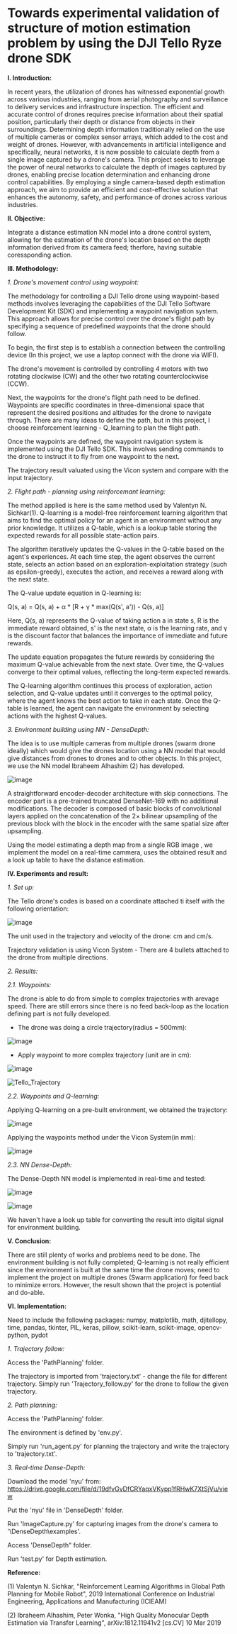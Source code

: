 # Towards experimental validation of structure of motion estimation problem by using the DJI Tello Ryze drone SDK

**I. Introduction:**

In recent years, the utilization of drones has witnessed exponential growth across various industries, ranging from aerial photography and surveillance to delivery services and infrastructure inspection. The efficient and accurate control of drones requires precise information about their spatial position, particularly their depth or distance from objects in their surroundings. Determining depth information traditionally relied on the use of multiple cameras or complex sensor arrays, which added to the cost and weight of drones. However, with advancements in artificial intelligence and specifically, neural networks, it is now possible to calculate depth from a single image captured by a drone's camera. This project seeks to leverage the power of neural networks to calculate the depth of images captured by drones, enabling precise location determination and enhancing drone control capabilities. By employing a single camera-based depth estimation approach, we aim to provide an efficient and cost-effective solution that enhances the autonomy, safety, and performance of drones across various industries. 

**II. Objective:**

Integrate a distance estimation NN model into a drone control system, allowing for the estimation of the drone's location based on the depth information derived from its camera feed; therfore, having suitable coressponding action.

**III. Methodology:**

_1. Drone's movement control using waypoint:_

The methodology for controlling a DJI Tello drone using waypoint-based methods involves leveraging the capabilities of the DJI Tello Software Development Kit (SDK) and implementing a waypoint navigation system. This approach allows for precise control over the drone's flight path by specifying a sequence of predefined waypoints that the drone should follow.

To begin, the first step is to establish a connection between the controlling device (In this project, we use a laptop connect with the drone via WIFI).

The drone's movement is controlled by controlling 4 motors with two rotating clockwise (CW) and the other two rotating counterclockwise (CCW).

Next, the waypoints for the drone's flight path need to be defined. Waypoints are specific coordinates in three-dimensional space that represent the desired positions and altitudes for the drone to navigate through. There are many ideas to define the path, but in this project, I choose reinforcement learning - Q_learning to plan the flight path.

Once the waypoints are defined, the waypoint navigation system is implemented using the DJI Tello SDK. This involves sending commands to the drone to instruct it to fly from one waypoint to the next. 

The trajectory result valuated using the Vicon system and compare with the input trajectory.

_2. Flight path - planning using reinforcemant learning:_

The method applied is here is the same method used by Valentyn N. Sichkar(1). Q-learning is a model-free reinforcement learning algorithm that aims to find the optimal policy for an agent in an environment without any prior knowledge. It utilizes a Q-table, which is a lookup table storing the expected rewards for all possible state-action pairs.

The algorithm iteratively updates the Q-values in the Q-table based on the agent's experiences. At each time step, the agent observes the current state, selects an action based on an exploration-exploitation strategy (such as epsilon-greedy), executes the action, and receives a reward along with the next state.

The Q-value update equation in Q-learning is:

Q(s, a) = Q(s, a) + α * [R + γ * max(Q(s', a')) - Q(s, a)]

Here, Q(s, a) represents the Q-value of taking action a in state s, R is the immediate reward obtained, s' is the next state, α is the learning rate, and γ is the discount factor that balances the importance of immediate and future rewards.

The update equation propagates the future rewards by considering the maximum Q-value achievable from the next state. Over time, the Q-values converge to their optimal values, reflecting the long-term expected rewards.

The Q-learning algorithm continues this process of exploration, action selection, and Q-value updates until it converges to the optimal policy, where the agent knows the best action to take in each state. Once the Q-table is learned, the agent can navigate the environment by selecting actions with the highest Q-values.

_3. Environment building using NN - DenseDepth:_

The idea is to use multiple cameras from multiple drones (swarm drone ideally) which would give the drones location using a NN model that would give distances from drones to drones and to other objects. In this project, we use the NN model Ibraheem Alhashim (2) has developed.

![image](https://github.com/DatTrongNg/Tello_Swarm/assets/87078249/b541e318-e49d-4dec-8593-786d8dfe9bc1)

A straightforward encoder-decoder architecture with skip connections. The encoder part is a pre-trained truncated DenseNet-169 with no additional modifications. The decoder is composed of basic blocks of convolutional layers applied on the concatenation of the 2× bilinear upsampling of the previous block with the block in the encoder with the same spatial size after upsampling.

Using the model estimating a depth map from a single RGB image , we implement the model on a real-time cammera, uses the obtained result and a look up table to have the distance estimation. 

**IV. Experiments and result:**

_1. Set up:_

The Tello drone's codes is based on a coordinate attached ti itself with the following orientation:

![image](https://github.com/DatTrongNg/Tello_Swarm/assets/87078249/3f00e71a-a614-40e0-ab10-4cfcee665c8a)

The unit used in the trajectory and velocity of the drone: cm and cm/s.

Trajectory validation is using Vicon System - There are 4 bullets attached to the drone from multiple directions.

_2. Results:_

_2.1. Waypoints:_

The drone is able to do from simple to complex trajectories with arevage speed. There are still errors since there is no feed back-loop as the location defining part is not fully developed.

- The drone was doing a circle trajectory(radius = 500mm):

![image](https://github.com/DatTrongNg/Tello_Swarm/assets/87078249/b60d7540-8713-4cb4-9f95-18d25dddb105)

- Apply waypoint to more complex trajectory (unit are in cm):

![image](https://github.com/DatTrongNg/Tello_Swarm/assets/87078249/daa7c784-3f8c-45c1-ac1d-05dff410500e)

![Tello_Trajectory](https://github.com/DatTrongNg/Tello_Swarm/assets/87078249/77455e26-23ce-4240-9225-01780980bf17)

_2.2. Waypoints and Q-learning:_

Applying Q-learning on a pre-built environment, we obtained the trajectory:

![image](https://github.com/DatTrongNg/Tello_Swarm/assets/87078249/b0e8ab6d-604a-4db8-b1ce-838b76a7841b)

Applying the waypoints method under the Vicon System(in mm):

![image](https://github.com/DatTrongNg/Tello_Swarm/assets/87078249/f5eb258e-8a9e-4d1a-9211-ba2310a80591)

_2.3. NN Dense-Depth:_

The Dense-Depth NN model is implemented in real-time and tested:

![image](https://github.com/DatTrongNg/Tello_Swarm/assets/87078249/bcf0d58d-1d89-42ca-ad93-41c12c752bb6)

![image](https://github.com/DatTrongNg/Tello_Swarm/assets/87078249/17084b30-b3a1-4647-9364-437d9a5eff84)

We haven't have a look up table for converting the result into digital signal for environment building.

**V. Conclusion:**

There are still plenty of  works and problems need to be done. The environment building is not fully completed; Q-learning is not really efficient since the environment is built at the same time the drone moves; need to implement the project on multiple drones (Swarm application) for feed back to minimize errors. However, the result shown that the project is potential and do-able.

**VI. Implementation:**

Need to include the following packages: numpy, matplotlib, math, djitellopy, time, pandas, tkinter, PIL, keras, pillow, scikit-learn, scikit-image, opencv-python, pydot

_1. Trajectory follow:_

Access the 'PathPlanning' folder.

The trajectory is imported from 'trajectory.txt' - change the file for different trajectory. Simply run 'Trajectory_follow.py' for the drone to follow the given trajectory.

_2. Path planning:_

Access the 'PathPlanning' folder.

The environment is defined by 'env.py'. 

Simply run 'run_agent.py' for planning the trajectory and write the trajectory to 'trajectory.txt'.

_3. Real-time Dense-Depth:_

Download the model 'nyu' from: https://drive.google.com/file/d/19dfvGvDfCRYaqxVKypp1fRHwK7XtSjVu/view

Put the 'nyu' file in 'DenseDepth' folder.

Run 'ImageCapture.py' for capturing images from the drone's camera to '\DenseDepth\examples'.

Access 'DenseDepth" folder.

Run 'test.py' for Depth estimation.

**Reference:**

(1) Valentyn N. Sichkar, "Reinforcement Learning Algorithms in Global Path Planning for Mobile Robot", 2019 International Conference on Industrial Engineering, Applications and Manufacturing (ICIEAM)

(2) Ibraheem Alhashim, Peter Wonka, "High Quality Monocular Depth Estimation via Transfer Learning", arXiv:1812.11941v2 [cs.CV] 10 Mar 2019

